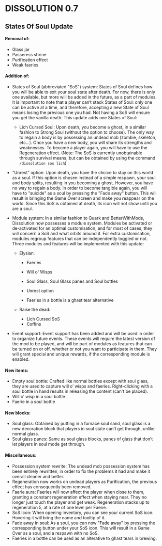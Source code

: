# DISSOLUTION 0.7

## States Of Soul Update

#### Removal of:

- Glass jar
- Passeress shrine
- Purification effect
- Weak faeries

#### Addition of:

- States of Soul (abbreviated "SoS") system: States of Soul defines how you will be able to exit your soul state after death. For now, there is only one available, but more will be added in the future, as a part of modules. It is important to note that a player can’t stack States of Soul: only one can be active at a time, and therefore, accepting a new State of Soul means losing the previous one you had. Not having a SoS will ensure you get the vanilla death. This update adds one States of Soul:
  - Lich Cursed Soul: Upon death, you become a ghost, in a similar fashion to Strong Soul (without the option to choose). The only way to regain a body is by possessing an undead mob (zombie, skeleton, etc...). Once you have a new body, you will share its strengths and weaknesses. To become a player again, you will have to use the Regeneration effect. (Note: The SoS is currently unobtainable through survival means, but can be obtained by using the command ``/dissolution sos lich``)
- "Unrest" option: Upon death, you have the choice to stay on this world as a soul. If this option is chosen instead of a simple respawn, your soul and body splits, resulting in you becoming a ghost. However, you have no way to regain a body. In order to become tangible again, you will have to "suicide" as a soul by pressing the "Fade away" button. This will result in bringing the Game Over screen and make you reappear on the world. Since this SoS is obtained at death, its icon will not show until you are a soul.

- Module system: In a similar fashion to Quark and BetterWithMods, Dissolution now possesses a module system. Modules be activated or de-activated for an optimal customisation, and for most of cases, they will concern a SoS and what orbits around it. For extra customisation, modules regroup features that can be independently toggled or not. Three modules and features will be implemented with this update: 
  - Elysian:
    - Faeries
    - Will o' Wisps
    - Soul Glass, Soul Glass panes and Soul bottles


    - Unrest option
    - Faeries in a bottle is a ghast tear alternative

  - Raise the dead:

    - Lich Cursed SoS
    - Coffins
- Event support: Event support has been added and will be used in order to organize future events. These events will require the latest version of the mod to be played, and will be part of modules as features that can be turned on or off, whether or not you want to participate in them. They will grant special and unique rewards, if the corresponding module is enabled.

#### New items:

- Empty soul bottle: Crafted like normal bottles except with soul glass, they are used to capture will o’ wisps and faeries. Right-clicking with a soul bottle in hand results in releasing the content (can't be placed).
- Will o’ wisp in a soul bottle
- Faerie in a soul bottle

#### New blocks:

- Soul glass: Obtained by putting in a furnace soul sand, soul glass is a new decoration block that players in soul state can’t get through, unlike normal glass.
- Soul glass panes: Same as soul glass blocks, panes of glass that don’t let players in soul mode get through.

#### Miscellaneous:

- Possession system rewrite: The undead mob possession system has been entirely rewritten, in order to fix the problems it had and make it overall cleaner and better.
- Regeneration now works on undead players as Purification, the previous effect has consequently been removed.
- Faerie aura: Faeries will now affect the player when close to them, granting a constant regeneration effect when staying near. They no longer just touch the player and get weak. Regeneration stacks up to regeneration 5, at a rate of one level per Faerie.
- SoS Icon: When opening inventory, you can see your current SoS icon. Hovering it will bring the name and tooltip of it.
- Fade away in soul: As a soul, you can now "Fade away" by pressing the corresponding button under your SoS icon. This will result in a Game Over as a soul, and a respawn with no SoS.
- Faeries in a bottle can be used as an alterative to ghast tears in brewing.